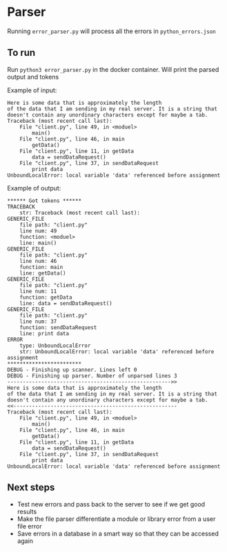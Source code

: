 # Parser

Running `error_parser.py` will process all the errors in `python_errors.json` 

## To run

Run `python3 error_parser.py` in the docker container. Will print the parsed output and tokens

Example of input:
```
Here is some data that is approximately the length
of the data that I am sending in my real server. It is a string that
doesn't contain any unordinary characters except for maybe a tab.
Traceback (most recent call last):
    File "client.py", line 49, in <moduel>
        main()
    File "client.py", line 46, in main
        getData()
    File "client.py", line 11, in getData
        data = sendDataRequest()
    File "client.py", line 37, in sendDataRequest
        print data
UnboundLocalError: local variable 'data' referenced before assignment
```

Example of output:

```
****** Got tokens ******
TRACEBACK
	str: Traceback (most recent call last):
GENERIC_FILE
	file path: "client.py"
	line num: 49
	function: <moduel>
	line: main()
GENERIC_FILE
	file path: "client.py"
	line num: 46
	function: main
	line: getData()
GENERIC_FILE
	file path: "client.py"
	line num: 11
	function: getData
	line: data = sendDataRequest()
GENERIC_FILE
	file path: "client.py"
	line num: 37
	function: sendDataRequest
	line: print data
ERROR
	type: UnboundLocalError
	str: UnboundLocalError: local variable 'data' referenced before assignment
************************
DEBUG - Finishing up scanner. Lines left 0
DEBUG - Finishing up parser. Number of unparsed lines 3
----------------------------------------------------->>
Here is some data that is approximately the length
of the data that I am sending in my real server. It is a string that
doesn't contain any unordinary characters except for maybe a tab.
<<-----------------------------------------------------
Traceback (most recent call last):
    File "client.py", line 49, in <moduel>
        main()
    File "client.py", line 46, in main
        getData()
    File "client.py", line 11, in getData
        data = sendDataRequest()
    File "client.py", line 37, in sendDataRequest
        print data
UnboundLocalError: local variable 'data' referenced before assignment

```

## Next steps 

* Test new errors and pass back to the server to see if we get good results
* Make the file parser differentiate a module or library error from a user file error
* Save errors in a database in a smart way so that they can be accessed again